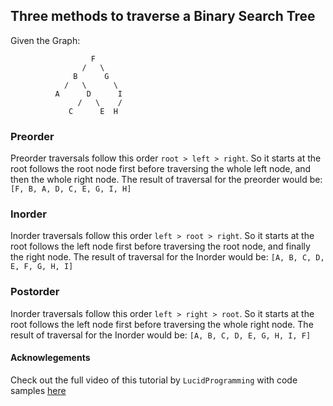 ## Three methods to traverse a Binary Search Tree

Given the Graph:
```
                  F
                /   \
              B      G
            /   \      \
          A      D      I
               /   \    /
             C      E  H
```

### Preorder
Preorder traversals follow this order `root > left > right`. So it starts at the root follows the root node first before traversing the whole left node, and then the whole right node.
The result of traversal for the preorder would be: `[F, B, A, D, C, E, G, I, H]`

### Inorder
Inorder traversals follow this order `left > root > right`. So it starts at the root follows the left node first before traversing the root node, and finally the right node.
The result of traversal for the Inorder would be: `[A, B, C, D, E, F, G, H, I]`

### Postorder
Inorder traversals follow this order `left > right > root`. So it starts at the root follows the left node first before traversing the whole right node.
The result of traversal for the Inorder would be: `[A, B, C, D, E, G, H, I, F]`


#### Acknowlegements
Check out the full video of this tutorial by `LucidProgramming` with code samples [here](https://www.youtube.com/watch?v=6oL-0TdVy28)